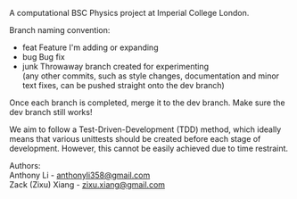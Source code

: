 A computational BSC Physics project at Imperial College London.

Branch naming convention:  
* feat      Feature I'm adding or expanding  
* bug       Bug fix  
* junk      Throwaway branch created for experimenting  
(any other commits, such as style changes, documentation and minor text fixes, can be pushed straight onto the dev branch)

Once each branch is completed, merge it to the dev branch. Make sure the dev branch still works!

We aim to follow a Test-Driven-Development (TDD) method, which ideally means that various unittests should be created before each stage of development. However, this cannot be easily achieved due to time restraint.

Authors:  
Anthony Li - anthonyli358@gmail.com  
Zack (Zixu) Xiang - zixu.xiang@gmail.com
